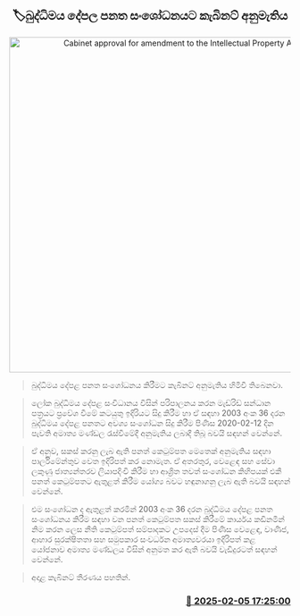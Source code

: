<p align='center'><b><h2 align='center' title='Cabinet approval for amendment to the Intellectual Property Act'>🏷බුද්ධිමය දේපල පනත සංශෝධනයට කැබිනට් අනුමැතිය</h2></b></p>
<p align='center'><img src='https://helakuru.sgp1.cdn.digitaloceanspaces.com/esana/images/lib/cabinet-updates[1].jpg' width='600' alt='Cabinet approval for amendment to the Intellectual Property Act'></p>

> බුද්ධිමය දේපළ පනත සංශෝධනය කිරීමට කැබිනට් අනුමැතිය හිමිවී තිබෙනවා.

> ලෝක බුද්ධිමය දේපළ සංවිධානය විසින් පරිපාලනය කරන මැඩ්රිඩ් සන්ධාන පත්‍රයට ප්‍රවේශ වීමේ කටයුතු ඉදිරියට සිදු කිරීම හා ඒ සඳහා 2003 අංක 36 දරන බුද්ධිමය දේපළ පනතට අවශ්‍ය සංශෝධන සිදු කිරීම පිණිස 2020-02-12 දින පැවති අමාත්‍ය මණ්ඩල රැස්වීමේදී අනුමැතිය ලබාදී තිබූ බවයි සඳහන් වෙන්නේ.

> ඒ අනුව, සකස් කරනු ලැබ ඇති පනත් කෙටුම්පත මෙතෙක් අනුමැතිය සඳහා පාර්ලිමේන්තුව වෙත ඉදිරිපත් කර නොමැත. ඒ අතරතුර, වෙළෙඳ සහ සේවා ලකුණු ජාත්‍යන්තරව ලියාපදිංචි කිරීම හා ආශ්‍රිත තවත් සංශෝධන කිහිපයක් එකී පනත් කෙටුම්පතට ඇතුළත් කිරීම යෝග්‍ය බවට හඳුනාගනු ලැබ ඇති බවයි සඳහන් වෙන්නේ.

> එම සංශෝධන ද ඇතුළත් කරමින් 2003 අංක 36 දරන බුද්ධිමය දේපළ පනත සංශෝධනය කිරීම සඳහා වන පනත් කෙටුම්පත සකස් කිරීමේ කාර්යය කඩිනමින් නිම කරන ලෙස නීති කෙටුම්පත් සම්පාදකට උපදෙස් දීම පිණිස වෙළෙඳ, වාණිජ, ආහාර සුරක්ෂිතතා සහ සමුපකාර සංවර්ධන අමාත්‍යවරයා ඉදිරිපත් කළ යෝජනාව අමාත්‍ය මණ්ඩලය විසින් අනුමත කර ඇති බවයි වැඩිදුරටත් සඳහන් වෙන්නේ.

> අදාළ කැබිනට් තීරණය පහතින්. 



<h3 align='right'><a href='https://www.helakuru.lk/esana/p/107189/'>📅 2025-02-05 17:25:00</a></h3>
